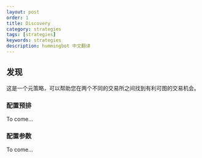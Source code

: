```yaml
---
layout: post
order: 1
title: Discovery
category: strategies
tags: [strategies]
keywords: strategies
description: hummingbot 中文翻译
---
```



## 发现

这是一个元策略，可以帮助您在两个不同的交易所之间找到有利可图的交易机会。

### 配置预排

To come...

### 配置参数

To come...

